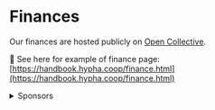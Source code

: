 # Finances

Our finances are hosted publicly on [Open Collective](https://opencollective.com/metagov).

:eyes: See here for example of finance page: [https://handbook.hypha.coop/finance.html](https://handbook.hypha.coop/finance.html)

<details>

<summary>Sponsors</summary>

Our work is generously supported by the:&#x20;

* [Henry Luce Foundation](https://github.com/lukvmil)&#x20;
* [One Project](http://oneproject.org/)&#x20;
* [Grant for the Web](https://www.grantfortheweb.org/)&#x20;
* [Gitcoin](https://gitcoin.co/grants/2900/metagov-dao-governance-research-group) [grants](https://gitcoin.co/grants/1573/govbase-a-database-for-daos-and-other-online-comm)&#x20;
* [Filecoin Foundation](https://fil.org/)&#x20;
* [Ethereum Foundation](https://ethereum.org/en/foundation/)
* [EPSRC](https://www.ukri.org/councils/epsrc/) / University of Oxford&#x20;
* [GnosisDAO](https://gnosis.io/gnosisdao/)&#x20;
* [Aragon](https://aragon.org/)&#x20;
* [Radicle](https://radicle.community/)&#x20;
* [Metacartel Ventures](https://www.metacartel.org/)
* [NEAR](https://near.org/)&#x20;
* [Stanford Digital Civil Society Lab](https://pacscenter.stanford.edu/research/digital-civil-society-lab/).&#x20;

</details>
